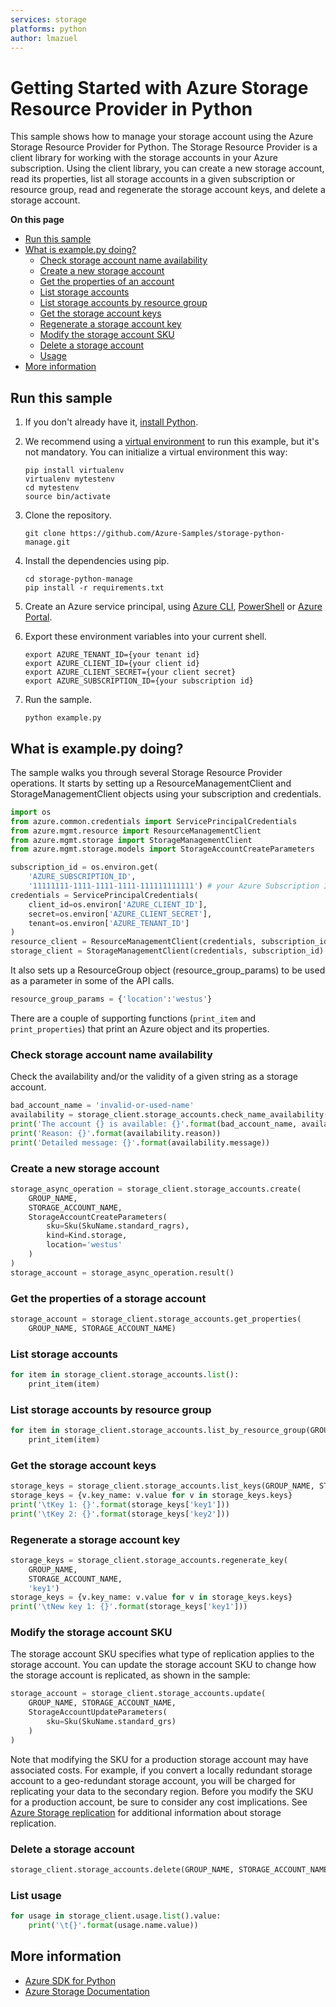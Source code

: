 ```yaml
---
services: storage
platforms: python
author: lmazuel
---
```


# Getting Started with Azure Storage Resource Provider in Python

This sample shows how to manage your storage account using the Azure Storage Resource Provider for Python. The Storage Resource Provider is a client library for working with the storage accounts in your Azure subscription. Using the client library, you can create a new storage account, read its properties, list all storage accounts in a given subscription or resource group, read and regenerate the storage account keys, and delete a storage account.  


**On this page**

- [Run this sample](#run)
- [What is example.py doing?](#example)
    - [Check storage account name availability](#check-available)
    - [Create a new storage account](#create-account)
    - [Get the properties of an account](#get-properties)
    - [List storage accounts](#list-storage-accounts)
    - [List storage accounts by resource group](#list-storage-accounts-rg)
    - [Get the storage account keys](#get-keys)
    - [Regenerate a storage account key](#regenerate-keys)
    - [Modify the storage account SKU](#update-storage-account)
    - [Delete a storage account](#delete-account)
    - [Usage](#usage)
- [More information](#more-info)

<a name="run"></a>
## Run this sample

1. If you don't already have it, [install Python](https://www.python.org/downloads/).

2. We recommend using a [virtual environment](https://docs.python.org/3/tutorial/venv.html) to run this example, but it's not mandatory. You can initialize a virtual environment this way:

    ```
    pip install virtualenv
    virtualenv mytestenv
    cd mytestenv
    source bin/activate
    ```

3. Clone the repository.

    ```
    git clone https://github.com/Azure-Samples/storage-python-manage.git
    ```

4. Install the dependencies using pip.

    ```
    cd storage-python-manage
    pip install -r requirements.txt
    ```

5. Create an Azure service principal, using 
[Azure CLI](http://azure.microsoft.com/documentation/articles/resource-group-authenticate-service-principal-cli/),
[PowerShell](http://azure.microsoft.com/documentation/articles/resource-group-authenticate-service-principal/)
or [Azure Portal](http://azure.microsoft.com/documentation/articles/resource-group-create-service-principal-portal/).

6. Export these environment variables into your current shell. 

    ```
    export AZURE_TENANT_ID={your tenant id}
    export AZURE_CLIENT_ID={your client id}
    export AZURE_CLIENT_SECRET={your client secret}
    export AZURE_SUBSCRIPTION_ID={your subscription id}
    ```

7. Run the sample.

    ```
    python example.py
    ```

<a id="example"></a>
## What is example.py doing?

The sample walks you through several Storage Resource Provider operations. It starts by setting up a ResourceManagementClient and StorageManagementClient objects using your subscription and credentials.

```python
import os
from azure.common.credentials import ServicePrincipalCredentials
from azure.mgmt.resource import ResourceManagementClient
from azure.mgmt.storage import StorageManagementClient
from azure.mgmt.storage.models import StorageAccountCreateParameters

subscription_id = os.environ.get(
    'AZURE_SUBSCRIPTION_ID',
    '11111111-1111-1111-1111-111111111111') # your Azure Subscription Id
credentials = ServicePrincipalCredentials(
    client_id=os.environ['AZURE_CLIENT_ID'],
    secret=os.environ['AZURE_CLIENT_SECRET'],
    tenant=os.environ['AZURE_TENANT_ID']
)
resource_client = ResourceManagementClient(credentials, subscription_id)
storage_client = StorageManagementClient(credentials, subscription_id)
```

It also sets up a ResourceGroup object (resource_group_params) to be used as a parameter in some of the API calls.

```python
resource_group_params = {'location':'westus'}
```

There are a couple of supporting functions (`print_item` and `print_properties`) that print an Azure object and its properties.

<a name="check-available"></a>
### Check storage account name availability

Check the availability and/or the validity of a given string as a storage account.

```python
bad_account_name = 'invalid-or-used-name'
availability = storage_client.storage_accounts.check_name_availability(bad_account_name)
print('The account {} is available: {}'.format(bad_account_name, availability.name_available))
print('Reason: {}'.format(availability.reason))
print('Detailed message: {}'.format(availability.message))
```

<a name="create-account"></a>
### Create a new storage account

```python
storage_async_operation = storage_client.storage_accounts.create(
    GROUP_NAME,
    STORAGE_ACCOUNT_NAME,
    StorageAccountCreateParameters(
        sku=Sku(SkuName.standard_ragrs),
        kind=Kind.storage,
        location='westus'
    )
)
storage_account = storage_async_operation.result()
```

<a name="get-properties"></a>
### Get the properties of a storage account

```python
storage_account = storage_client.storage_accounts.get_properties(
    GROUP_NAME, STORAGE_ACCOUNT_NAME)
```

<a name="list-storage-accounts"></a>
### List storage accounts

```python
for item in storage_client.storage_accounts.list():
    print_item(item)
```

<a name="list-storage-accounts-rf"></a>
### List storage accounts by resource group

```python
for item in storage_client.storage_accounts.list_by_resource_group(GROUP_NAME):
    print_item(item)
```

<a name="get-keys"></a>
### Get the storage account keys

```python
storage_keys = storage_client.storage_accounts.list_keys(GROUP_NAME, STORAGE_ACCOUNT_NAME)
storage_keys = {v.key_name: v.value for v in storage_keys.keys}
print('\tKey 1: {}'.format(storage_keys['key1']))
print('\tKey 2: {}'.format(storage_keys['key2']))
```

<a name="regenerate-keys"></a>
### Regenerate a storage account key

```python
storage_keys = storage_client.storage_accounts.regenerate_key(
    GROUP_NAME,
    STORAGE_ACCOUNT_NAME,
    'key1')
storage_keys = {v.key_name: v.value for v in storage_keys.keys}
print('\tNew key 1: {}'.format(storage_keys['key1']))
```

<a name="update-storage-account"></a>
### Modify the storage account SKU

The storage account SKU specifies what type of replication applies to the storage account. You can update the storage account SKU to change how the storage account is replicated, as shown in the sample:

```python
storage_account = storage_client.storage_accounts.update(
    GROUP_NAME, STORAGE_ACCOUNT_NAME,
    StorageAccountUpdateParameters(
        sku=Sku(SkuName.standard_grs)
    )
)
```

Note that modifying the SKU for a production storage account may have associated costs. For example, if you convert a locally redundant storage account to a geo-redundant storage account, you will be charged for replicating your data to the secondary region. Before you modify the SKU for a production account, be sure to consider any cost implications. See [Azure Storage replication](https://azure.microsoft.com/documentation/articles/storage-redundancy/) for additional information about storage replication.


<a name="delete-account"></a>
### Delete a storage account

```python
storage_client.storage_accounts.delete(GROUP_NAME, STORAGE_ACCOUNT_NAME)
```

<a name="usage"></a>
### List usage

```python
for usage in storage_client.usage.list().value:
    print('\t{}'.format(usage.name.value))
```

<a name="more-info"></a>
## More information

- [Azure SDK for Python](http://github.com/Azure/azure-sdk-for-python) 
- [Azure Storage Documentation](https://azure.microsoft.com/services/storage/)
